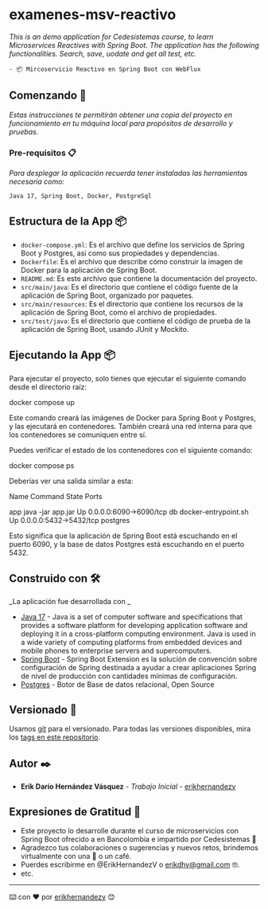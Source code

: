 # examenes-msv-reactivo

_This is an demo application for Cedesistemas course, to learn Microservices Reactives with Spring Boot. The application has the following functionalities. Search, save, uodate and get all test, etc._

```
- 📦 Mircoservicio Reactivo en Spring Boot con WebFlux
```

## Comenzando 🚀

_Estas instrucciones te permitirán obtener una copia del proyecto en funcionamiento en tu máquina local para propósitos de desarrollo y pruebas._


### Pre-requisitos 📋

_Para desplegar la aplicación recuerda tener instaladas las herramientas necesaria como:_

```
Java 17, Spring Boot, Docker, PostgreSql
```

## Estructura de la App 📦

- `docker-compose.yml`: Es el archivo que define los servicios de Spring Boot y Postgres, así como sus propiedades y dependencias.
- `Dockerfile`: Es el archivo que describe cómo construir la imagen de Docker para la aplicación de Spring Boot.
- `README.md`: Es este archivo que contiene la documentación del proyecto.
- `src/main/java`: Es el directorio que contiene el código fuente de la aplicación de Spring Boot, organizado por paquetes.
- `src/main/resources`: Es el directorio que contiene los recursos de la aplicación de Spring Boot, como el archivo de propiedades.
- `src/test/java`: Es el directorio que contiene el código de prueba de la aplicación de Spring Boot, usando JUnit y Mockito.

## Ejecutando la App 📦

Para ejecutar el proyecto, solo tienes que ejecutar el siguiente comando desde el directorio raíz:


docker compose up


Este comando creará las imágenes de Docker para Spring Boot y Postgres, y las ejecutará en contenedores. También creará una red interna para que los contenedores se comuniquen entre sí.

Puedes verificar el estado de los contenedores con el siguiente comando:


docker compose ps


Deberías ver una salida similar a esta:


Name                     Command              State           Ports

app java -jar app.jar Up 0.0.0.0:6090->6090/tcp db docker-entrypoint.sh Up 0.0.0.0:5432->5432/tcp postgres


Esto significa que la aplicación de Spring Boot está escuchando en el puerto 6090, y la base de datos Postgres está escuchando en el puerto 5432.

## Construido con 🛠️

_La aplicación fue desarrollada con _

* [Java 17](https://www.java.com/en/) - Java is a set of computer software and specifications that provides a software platform for developing application software and deploying it in a cross-platform computing environment. Java is used in a wide variety of computing platforms from embedded devices and mobile phones to enterprise servers and supercomputers.
* [Spring Boot](https://spring.io/projects/spring-boot/) - Spring Boot Extension es la solución de convención sobre configuración de Spring destinada a ayudar a crear aplicaciones Spring de nivel de producción con cantidades mínimas de configuración.
* [Postgres](https://getbootstrap.com/) - Botor de Base de datos relacional, Open Source


## Versionado 📌

Usamos [git](https://git-scm.com/) para el versionado. Para todas las versiones disponibles, mira los [tags en este repositorio](https://github.com/erikhernandezv/librero-mcs-one).

## Autor ✒️

* **Erik Darío Hernández Vásquez** - *Trabajo Inicial* - [erikhernandezv](https://github.com/erikhernandezv)

## Expresiones de Gratitud 🎁

* Este proyecto lo desarrolle durante el curso de microservicios con Spring Boot ofrecido a en Bancolombia e impartido por Cedesistemas 📢
* Agradezco tus colaboraciones o sugerencias y nuevos retos, brindemos virtualmente con una 🍺 o un café.
* Puerdes escribirme en @ErikHernandezV o erikdhv@gmail.com 🤓.
* etc.



---
⌨️ con ❤️ por [erikhernandezv](https://github.com/erikhernandezv) 😊
